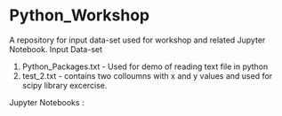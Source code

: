 # Python_Workshop
A repository for input data-set used for workshop and related Jupyter Notebook.
Input Data-set
1) Python_Packages.txt - Used for demo of reading text file in python
2) test_2.txt - contains two colloumns with x and y values and used for scipy library excercise.

Jupyter Notebooks :
